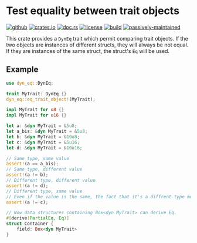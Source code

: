 Test equality between trait objects
===================================

[![github]](https://github.com/Rayzeq/dyn-eq)
[![crates.io]](https://crates.io/crates/dyn-eq)
[![doc.rs]](https://docs.rs/dyn-eq)
[![license]](https://www.mozilla.org/en-US/MPL/2.0/)
[![build]](https://github.com/Rayzeq/dyn-eq/actions?query=branch%3Amain)
[![passively-maintained]](https://github.com/Rayzeq/dyn-eq/issues)

[github]: https://img.shields.io/badge/github-rayzeq/dyn--eq-a?style=flat-square&logo=github
[crates.io]: https://img.shields.io/crates/v/dyn-eq?style=flat-square&logo=rust
[doc.rs]: https://img.shields.io/badge/docs.rs-dyn--eq-a?style=flat-square&logo=docs.rs
[license]: https://img.shields.io/crates/l/dyn-eq?style=flat-square
[build]: https://img.shields.io/github/actions/workflow/status/Rayzeq/dyn-eq/ci.yml?style=flat-square
[passively-maintained]: https://img.shields.io/badge/maintenance-passively--maintained-brightgreen?style=flat-square

This crate provides a `DynEq` trait which permit comparing trait objects.
If the two objects are instances of different structs, they will always be
not equal. If they are instances of the same struct, the struct's `Eq`
will be used.


## Example

```rust
use dyn_eq::DynEq;

trait MyTrait: DynEq {}
dyn_eq::eq_trait_object!(MyTrait);

impl MyTrait for u8 {}
impl MyTrait for u16 {}

let a: &dyn MyTrait = &5u8;
let a_bis: &dyn MyTrait = &5u8;
let b: &dyn MyTrait = &10u8;
let c: &dyn MyTrait = &5u16;
let d: &dyn MyTrait = &10u16;

// Same type, same value
assert!(a == a_bis);
// Same type, different value
assert!(a != b);
// Different type, different value
assert!(a != d);
// Different type, same value
// Even if the value is the same, the fact that it's a diffrent type means it's not equal
assert!(a != c);

// Now data structures containing Box<dyn MyTrait> can derive Eq.
#[derive(PartialEq, Eq)]
struct Container {
    field: Box<dyn MyTrait>
}
```